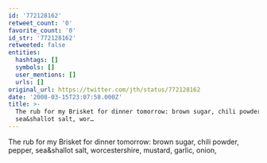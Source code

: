 ```yaml
---
id: '772128162'
retweet_count: '0'
favorite_count: '0'
id_str: '772128162'
retweeted: false
entities:
  hashtags: []
  symbols: []
  user_mentions: []
  urls: []
original_url: https://twitter.com/jth/status/772128162
date: '2008-03-15T23:07:58.000Z'
title: >-
  The rub for my Brisket for dinner tomorrow: brown sugar, chili powder, pepper,
  sea&shallot salt, wor…
---
```


The rub for my Brisket for dinner tomorrow: brown sugar, chili powder, pepper, sea&shallot salt, worcestershire, mustard, garlic, onion,